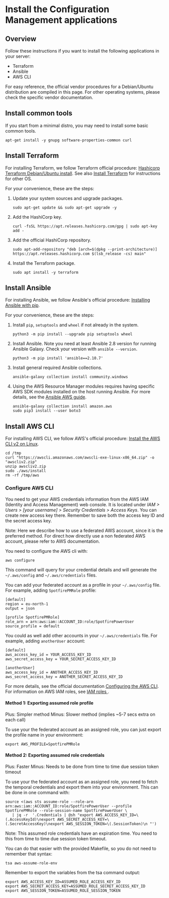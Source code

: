 # Install the Configuration Management applications

## Overview

Follow these instructions if you want to install the following applications in your server:

* Terraform
* Ansible
* AWS CLI

For easy reference, the official vendor procedures for a Debian/Ubuntu distribution are compiled in this page. 
For other operating systems, please check the specific vendor documentation.

## Install common tools

If you start from a minimal distro, you may need to install some basic common tools.

```
apt-get install -y gnupg software-properties-common curl
```

## Install Terraform

For installing Terraform, we follow Terraform official procedure: [Hashicorp Terraform Debian/Ubuntu install](https://www.terraform.io/docs/cli/install/apt.html). 
See also [Install Terraform](https://learn.hashicorp.com/tutorials/terraform/install-cli) for instructions for other OS.

For your convenience, these are the steps:

1. Update your system sources and upgrade packages.
   ```
   sudo apt-get update && sudo apt-get upgrade -y
   ```
2. Add the HashiCorp key.
   ```
   curl -fsSL https://apt.releases.hashicorp.com/gpg | sudo apt-key add -
   ```
3. Add the official HashiCorp repository.
   ```
   sudo apt-add-repository "deb [arch=$(dpkg --print-architecture)] https://apt.releases.hashicorp.com $(lsb_release -cs) main"
   ```
4. Install the Terraform package.
   ```
   sudo apt install -y terraform
   ```

## Install Ansible

For installing Ansible, we follow Ansible's official procedure: [Installing Ansible with pip](https://docs.ansible.com/ansible/latest/installation_guide/intro_installation.html#installing-and-upgrading-ansible-with-pip).

For your convenience, these are the steps:

1. Install `pip`, `setuptools` and `wheel` if not already in the system.
   ```
   python3 -m pip install --upgrade pip setuptools wheel
   ```
2. Install Ansible. Note you need at least Ansible 2.8 version for running Ansible Galaxy. 
   Check your version with `ansible --version`.
   ```
   python3 -m pip install 'ansible==2.10.7'
   ```
3. Install general required Ansible collections.
   ```
   ansible-galaxy collection install community.windows
   ```
4. Using the AWS Resource Manager modules requires having specific AWS SDK modules installed on the host running Ansible. 
   For more details, see the [Ansible AWS guide](https://docs.ansible.com/ansible/latest/scenario_guides/guide_aws.html).
   ```
   ansible-galaxy collection install amazon.aws
   sudo pip3 install --user boto3   
   ```

## Install AWS CLI

For installing AWS CLI, we follow AWS's official procedure: [Install the AWS CLI v2 on Linux](https://docs.aws.amazon.com/cli/latest/userguide/install-cliv2-linux.html).

```
cd /tmp
curl "https://awscli.amazonaws.com/awscli-exe-linux-x86_64.zip" -o "awscliv2.zip"
unzip awscliv2.zip
sudo ./aws/install
rm -rf /tmp/aws
```

### Configure AWS CLI

You need to get your AWS credentials information from the AWS IAM (Identity and Access Management) web console.
It is located under _IAM > Users > [your username] > Security Credentials > Access Keys_. 
You can create new access key there. Remember to save both the access key ID and the secret access key. 

Note: Here we describe how to use a federated AWS account, since it is the preferred method. 
For direct how directly use a non federated AWS account, please refer to AWS documentation.

You need to configure the AWS cli with:

```
aws configure
```

This command will query for your credential details and will generate the `~/.aws/config` and `~/.aws/credentials` files.

You can add your federated account as a profile in your `~/.aws/config` file.
For example, adding `SpotfirePMRole` profile:
```
[default]
region = eu-north-1
output = json

[profile SpotfirePMRole]
role_arn = arn:aws:iam::ACCOUNT_ID:role/SpotfirePowerUser
source_profile = default
```

You could as well add other accounts in your `~/.aws/credentials` file.
For example, adding `anotherUser` account:
```
[default]
aws_access_key_id = YOUR_ACCESS_KEY_ID
aws_secret_access_key = YOUR_SECRET_ACCESS_KEY_ID

[anotherUser]
aws_access_key_id = ANOTHER_ACCESS_KEY_ID
aws_secret_access_key = ANOTHER_SECRET_ACCESS_KEY_ID
```

For more details, see the official documentation [Configuring the AWS CLI](https://docs.aws.amazon.com/cli/latest/userguide/cli-chap-configure.html).
For information on AWS IAM roles, see [IAM roles
](https://docs.aws.amazon.com/IAM/latest/UserGuide/id_roles.html).

#### Method 1: Exporting assumed role profile

Plus: Simpler method
Minus: Slower method (implies ~5-7 secs extra on each call)

To use your the federated account as an assigned role, you can just export the profile name in your environment: 
```
export AWS_PROFILE=SpotfirePMRole
```

#### Method 2: Exporting assumed role credentials

Plus: Faster
Minus: Needs to be done from time to time due session token timeout

To use your the federated account as an assigned role, you need to fetch the temporal credentials and export them into your environment. 
This can be done in one command with:

```
source <(aws sts assume-role --role-arn arn:aws:iam::ACCOUNT_ID:role/SpotfirePowerUser --profile SpotfirePMRole --role-session-name SpotfirePowerUser \
   | jq -r  '.Credentials | @sh "export AWS_ACCESS_KEY_ID=\(.AccessKeyId)\nexport AWS_SECRET_ACCESS_KEY=\(.SecretAccessKey)\nexport AWS_SESSION_TOKEN=\(.SessionToken)\n "')
```

Note: This assumed role credentials have an expiration time. 
You need to this from time to time due session token timeout.

You can do that easier with the provided Makefile, so you do not need to remember that syntax:

```
tsa aws-assume-role-env
```

Remember to export the variables from the tsa command output:

```
export AWS_ACCESS_KEY_ID=ASSUMED_ROLE_ACCESS_KEY_ID
export AWS_SECRET_ACCESS_KEY=ASSUMED_ROLE_SECRET_ACCESS_KEY_ID
export AWS_SESSION_TOKEN=ASSUMED_ROLE_SESSION_TOKEN
```
